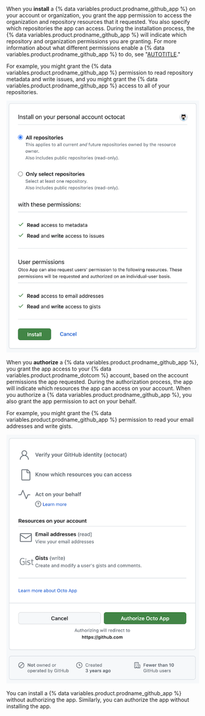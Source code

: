 When you **install** a {% data variables.product.prodname_github_app %} on your account or organization, you grant the app permission to access the organization and repository resources that it requested. You also specify which repositories the app can access. During the installation process, the {% data variables.product.prodname_github_app %} will indicate which repository and organization permissions you are granting. For more information about what different permissions enable a {% data variables.product.prodname_github_app %} to do, see "[AUTOTITLE](/apps/creating-github-apps/setting-up-a-github-app/choosing-permissions-for-a-github-app)."


For example, you might grant the {% data variables.product.prodname_github_app %} permission to read repository metadata and write issues, and you might grant the {% data variables.product.prodname_github_app %} access to all of your repositories.

![Screenshot of the page to install a GitHub App. The app is requesting read access to metadata and write access to issues. The app can also request user authorization for read access to emails and write access to gists.](/assets/images/github-apps/install-app.png)

When you **authorize** a {% data variables.product.prodname_github_app %}, you grant the app access to your {% data variables.product.prodname_dotcom %} account, based on the account permissions the app requested. During the authorization process, the app will indicate which resources the app can access on your account. When you authorize a {% data variables.product.prodname_github_app %}, you also grant the app permission to act on your behalf.

For example, you might grant the {% data variables.product.prodname_github_app %} permission to read your email addresses and write gists.

![Screenshot of the page to authorize a GitHub App. The app is requesting read access to email and write access to gists.](/assets/images/github-apps/authorize-app.png)

You can install a {% data variables.product.prodname_github_app %} without authorizing the app. Similarly, you can authorize the app without installing the app.
